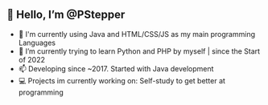 ## 👋 Hello, I’m @PStepper
 - 👀 I'm currently using Java and HTML/CSS/JS as my main programming Languages
 - 🌱 I’m currently trying to learn Python and PHP by myself | since the Start of 2022
 - 📫 Developing since ~2017. Started with Java development
 - 💻 Projects im currently working on: Self-study to get better at programming











<!---
PStepper/PStepper is a ✨ special ✨ repository because its `README.md` (this file) appears on your GitHub profile.
You can click the Preview link to take a look at your changes.
--->
